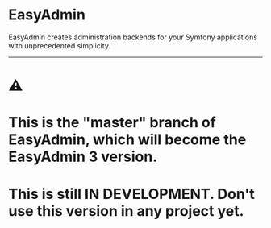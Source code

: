 EasyAdmin
=========

EasyAdmin creates administration backends for your Symfony applications with
unprecedented simplicity.

-----

# ⚠️
# This is the "master" branch of EasyAdmin, which will become the EasyAdmin 3 version.
# This is still IN DEVELOPMENT. Don't use this version in any project yet.
